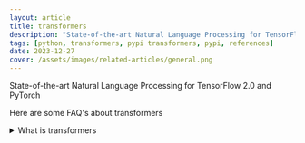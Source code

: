 ```yaml
---
layout: article
title: transformers
description: "State-of-the-art Natural Language Processing for TensorFlow 2.0 and PyTorch"
tags: [python, transformers, pypi transformers, pypi, references]
date: 2023-12-27
cover: /assets/images/related-articles/general.png
---
```


State-of-the-art Natural Language Processing for TensorFlow 2.0 and PyTorch

Here are some FAQ's about transformers
<details>
<summary>What is transformers</summary>
State-of-the-art Natural Language Processing for TensorFlow 2.0 and PyTorch
</details>
